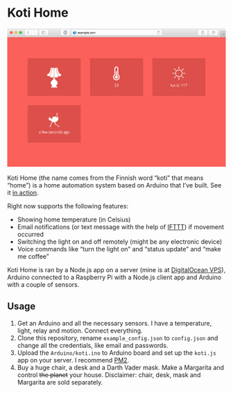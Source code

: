 Koti Home
========

![koti home control panel](screenshot.png)

Koti Home (the name comes from the Finnish word “koti” that means “home”) is a home automation system based on Arduino that I’ve built. See it [in action](http://youtu.be/p0GO6ct6n94).

Right now supports the following features:

* Showing home temperature (in Celsius)
* Email notifications (or text message with the help of [IFTTT](https://ifttt.com)) if movement occurred
* Switching the light on and off remotely (might be any electronic device)
* Voice commands like “turn the light on” and “status update” and “make me coffee”

Koti Home is ran by a Node.js app on a server (mine is at [DigitalOcean VPS](https://www.digitalocean.com/?refcode=054bb617bf5e)), Arduino connected to a Raspberry Pi with a Node.js client app and Arduino with a couple of sensors.  

## Usage

1. Get an Arduino and all the necessary sensors. I have a temperature, light, relay and motion. Connect everything.
2. Clone this repository, rename ```example_config.json``` to ```config.json``` and change all the credentials, like email and passwords.
3. Upload the ```Arduino/koti.ino``` to Arduino board and set up the ```koti.js``` app on your server. I recommend [PM2](https://github.com/Unitech/pm2).
4. Buy a huge chair, a desk and a Darth Vader mask. Make a Margarita and control ~~the planet~~ your house.
Disclaimer: chair, desk, mask and Margarita are sold separately.
